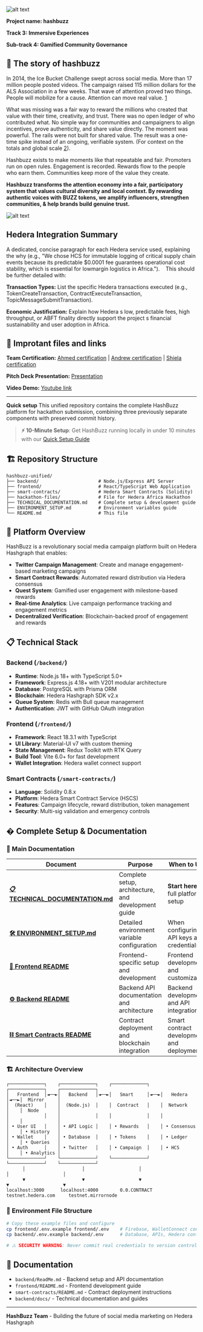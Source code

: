 ![alt text](hackathon-files/hashbuzz-logo.png)

**Project name: hashbuzz**

**Track 3: Immersive Experiences**

**Sub-track 4: Gamified Community Governance**

## 📘 The story of hashbuzz

In 2014, the Ice Bucket Challenge swept across social media. More than 17 million people posted videos. The campaign raised 115 million dollars for the ALS Association in a few weeks. That wave of attention proved two things. People will mobilize for a cause. Attention can move real value. [1](https://www.als.org/blog/als-ice-bucket-challenge-year-end-update-over-94-million-commitments-2014?utm_source=chatgpt.com)

What was missing was a fair way to reward the millions who created that value with their time, creativity, and trust. There was no open ledger of who contributed what. No simple way for communities and campaigners to align incentives, prove authenticity, and share value directly. The moment was powerful. The rails were not built for shared value. The result was a one-time spike instead of an ongoing, verifiable system. (For context on the totals and global scale [2](https://www.als.org/ibc?utm_source=chatgpt.com)).

Hashbuzz exists to make moments like that repeatable and fair. Promoters run on open rules. Engagement is recorded. Rewards flow to the people who earn them. Communities keep more of the value they create.

**Hashbuzz transforms the attention economy into a fair, participatory system that values cultural diversity and local context. By rewarding authentic voices with BUZZ tokens, we amplify influencers, strengthen communities, & help brands build genuine trust.**

![alt text](hackathon-files/shared-value-bee.png)


## Hedera Integration Summary 
A dedicated, concise paragraph for each Hedera service used, explaining the
why (e.g., "We chose HCS for immutable logging of critical supply chain events because its
predictable $0.0001 fee guarantees operational cost stability, which is essential for lowmargin logistics in Africa.").   
This should be further detailed with: 

**Transaction Types:** 
List the specific Hedera transactions executed (e.g., TokenCreateTransaction, ContractExecuteTransaction, TopicMessageSubmitTransaction). 

**Economic Justification:**
Explain how Hedera s low, predictable fees, high throughput, or ABFT finality directly support the project s financial sustainability and user adoption in Africa.  


## 🔗 Improtant files and links

**Team Certification:**
[Ahmed certification](hackathon-files/Ahmed_certificate.pdf) | [Andrew certification](hackathon-files/Andrew_certificate.pdf) | [Shiela certification](hackathon-files/Shiela_certificate.pdf)

**Pitch Deck Presentation:**
[Presentation](hackathon-files/Ahmed_certificate.pdf)

**Video Demo:**
[Youtube link](https://www.youtube.com/watch?v=WhHRjytDD_A)


---
**Quick setup**
This unified repository contains the complete HashBuzz platform for hackathon submission, combining three previously separate components with preserved commit history.
> **⚡ 10-Minute Setup**: Get HashBuzz running locally in under 10 minutes with our [Quick Setup Guide](#-10-minute-quick-setup)


## 🏗️ Repository Structure

```
hashbuzz-unified/
├── backend/                      # Node.js/Express API Server
├── frontend/                     # React/TypeScript Web Application  
├── smart-contracts/              # Hedera Smart Contracts (Solidity)
├── hackathon-files/              # File for Hedera Africa Hackathon
├── TECHNICAL_DOCUMENTATION.md    # Complete setup & development guide
├── ENVIRONMENT_SETUP.md          # Environment variables guide
└── README.md                     # This file
```

## 🚀 Platform Overview

HashBuzz is a revolutionary social media campaign platform built on Hedera Hashgraph that enables:

- **Twitter Campaign Management**: Create and manage engagement-based marketing campaigns
- **Smart Contract Rewards**: Automated reward distribution via Hedera consensus
- **Quest System**: Gamified user engagement with milestone-based rewards
- **Real-time Analytics**: Live campaign performance tracking and engagement metrics
- **Decentralized Verification**: Blockchain-backed proof of engagement and rewards

## 📋 Technical Stack

### Backend (`/backend/`)
- **Runtime**: Node.js 18+ with TypeScript 5.0+
- **Framework**: Express.js 4.18+ with V201 modular architecture
- **Database**: PostgreSQL with Prisma ORM
- **Blockchain**: Hedera Hashgraph SDK v2.x
- **Queue System**: Redis with Bull queue management
- **Authentication**: JWT with GitHub OAuth integration

### Frontend (`/frontend/`)
- **Framework**: React 18.3.1 with TypeScript
- **UI Library**: Material-UI v7 with custom theming
- **State Management**: Redux Toolkit with RTK Query
- **Build Tool**: Vite 6.0+ for fast development
- **Wallet Integration**: Hedera wallet connect support

### Smart Contracts (`/smart-contracts/`)
- **Language**: Solidity 0.8.x
- **Platform**: Hedera Smart Contract Service (HSCS)
- **Features**: Campaign lifecycle, reward distribution, token management
- **Security**: Multi-sig validation and emergency controls



## � Complete Setup & Documentation

### 📖 Main Documentation

| Document | Purpose | When to Use |
|----------|---------|-------------|
| **[📋 TECHNICAL_DOCUMENTATION.md](./TECHNICAL_DOCUMENTATION.md)** | Complete setup, architecture, and development guide | **Start here** for full platform setup |
| **[🛠️ ENVIRONMENT_SETUP.md](./ENVIRONMENT_SETUP.md)** | Detailed environment variable configuration | When configuring API keys and credentials |
| **[🚀 Frontend README](./frontend/README.md)** | Frontend-specific setup and development | Frontend development and customization |
| **[⚙️ Backend README](./backend/ReadMe.md)** | Backend API documentation and architecture | Backend development and API integration |
| **[⛓️ Smart Contracts README](./smart-contracts/README.md)** | Contract deployment and blockchain integration | Smart contract development and deployment |




### 🏗️ Architecture Overview

```
┌─────────────┐    ┌─────────────┐    ┌─────────────┐    ┌─────────────┐    ┌─────────────┐
│   Frontend  │◄──►│   Backend   │◄──►│   Smart     │◄──►│   Hedera    │◄──►│  Mirror     │
│  (React)    │    │  (Node.js)  │    │  Contract   │    │  Network    │    │  Node       │
│             │    │             │    │             │    │             │    │             │
│ • User UI   │    │ • API Logic │    │ • Rewards   │    │ • Consensus │    │ • History   │
│ • Wallet    │    │ • Database  │    │ • Tokens    │    │ • Ledger    │    │ • Queries   │
│ • Auth      │    │ • Twitter   │    │ • Campaign  │    │ • HCS       │    │ • Analytics │
└─────────────┘    └─────────────┘    └─────────────┘    └─────────────┘    └─────────────┘
      │                     │                    │                    │                    │
      ▼                     ▼                    ▼                    ▼                    ▼
localhost:3000      localhost:4000        0.0.CONTRACT      testnet.hedera.com     testnet.mirrornode
```

### 📁 Environment File Structure

```bash
# Copy these example files and configure
cp frontend/.env.example frontend/.env    # Firebase, WalletConnect config
cp backend/.env.example backend/.env      # Database, APIs, Hedera config

# ⚠️ SECURITY WARNING: Never commit real credentials to version control
```


## 📖 Documentation

- `backend/ReadMe.md` - Backend setup and API documentation
- `frontend/README.md` - Frontend development guide
- `smart-contracts/README.md` - Contract deployment instructions
- `backend/docs/` - Technical documentation and guides


---

**HashBuzz Team** - Building the future of social media marketing on Hedera Hashgraph
